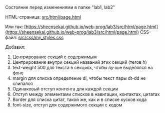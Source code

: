 Состояние перед изменениями в папке "lab1, lab2"

HTML-страница: [src/html/page.html](src/html/page.html)

Или так: [https://sheensekai.github.io/web-prog/lab3/src/html/page.html](https://sheensekai.github.io/web-prog/lab3/src/html/page.html)
CSS-файл: [src/css/my_styles.css](src/css/my_styles.css)

Добавил:
1) Центрирование секций с содержимым
2) Центрирование внутри секций названий этих секций (тегов h)
3) text-weight 500 для текста в секциях, чтобы лучше выделялся на фоне
4) margin для списка определение dl, чтобы текст пары dt-dd не слипался
5) Одинаковый отступ контента для каждой секции
6) Отступ между элементами списков в навигации, контактах, цитатах
7) Border для списка цитат, такой же, как и в списке кусков кода
8) font-size, отступ для содержимого секции с кодом